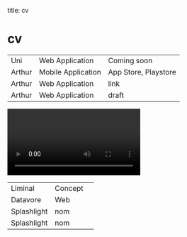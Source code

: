 title: cv

# cv

|        |                    |                      |
| ------ | ------------------ | -------------------- |
| Uni    | Web Application    | Coming soon          |
| Arthur | Mobile Application | App Store, Playstore |
| Arthur | Web Application    | link                 |
| Arthur | Web Application    | draft                |

!["A prototype mockup"](videos/draft1.mov)

|             |         |     |
| ----------- | ------- | --- |
| Liminal     | Concept |
| Datavore    | Web     |
| Splashlight | nom     |
| Splashlight | nom     |
